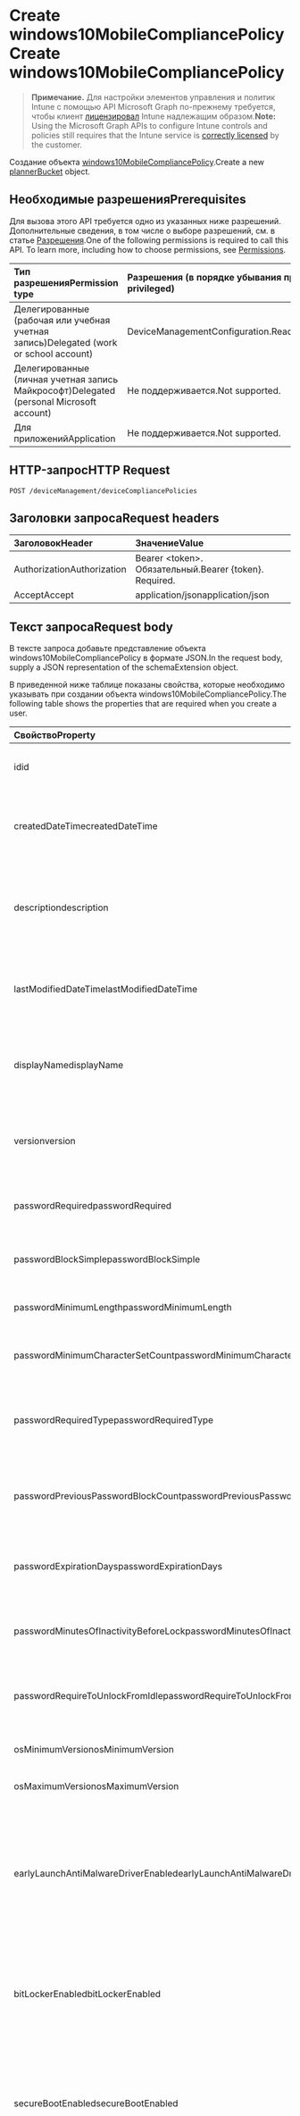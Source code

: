 # <a name="create-windows10mobilecompliancepolicy"></a><span data-ttu-id="43fa5-101">Create windows10MobileCompliancePolicy</span><span class="sxs-lookup"><span data-stu-id="43fa5-101">Create windows10MobileCompliancePolicy</span></span>

> <span data-ttu-id="43fa5-102">**Примечание.** Для настройки элементов управления и политик Intune с помощью API Microsoft Graph по-прежнему требуется, чтобы клиент [лицензировал](https://go.microsoft.com/fwlink/?linkid=839381) Intune надлежащим образом.</span><span class="sxs-lookup"><span data-stu-id="43fa5-102">**Note:** Using the Microsoft Graph APIs to configure Intune controls and policies still requires that the Intune service is [correctly licensed](https://go.microsoft.com/fwlink/?linkid=839381) by the customer.</span></span>

<span data-ttu-id="43fa5-103">Создание объекта [windows10MobileCompliancePolicy](../resources/intune_deviceconfig_windows10mobilecompliancepolicy.md).</span><span class="sxs-lookup"><span data-stu-id="43fa5-103">Create a new [plannerBucket](../resources/intune_deviceconfig_windows10mobilecompliancepolicy.md) object.</span></span>
## <a name="prerequisites"></a><span data-ttu-id="43fa5-104">Необходимые разрешения</span><span class="sxs-lookup"><span data-stu-id="43fa5-104">Prerequisites</span></span>
<span data-ttu-id="43fa5-p101">Для вызова этого API требуется одно из указанных ниже разрешений. Дополнительные сведения, в том числе о выборе разрешений, см. в статье [Разрешения](../../../concepts/permissions_reference.md).</span><span class="sxs-lookup"><span data-stu-id="43fa5-p101">One of the following permissions is required to call this API. To learn more, including how to choose permissions, see [Permissions](../../../concepts/permissions_reference.md).</span></span>

|<span data-ttu-id="43fa5-107">Тип разрешения</span><span class="sxs-lookup"><span data-stu-id="43fa5-107">Permission type</span></span>|<span data-ttu-id="43fa5-108">Разрешения (в порядке убывания привилегий)</span><span class="sxs-lookup"><span data-stu-id="43fa5-108">Permissions (from least to most privileged)</span></span>|
|:---|:---|
|<span data-ttu-id="43fa5-109">Делегированные (рабочая или учебная учетная запись)</span><span class="sxs-lookup"><span data-stu-id="43fa5-109">Delegated (work or school account)</span></span>|<span data-ttu-id="43fa5-110">DeviceManagementConfiguration.ReadWrite.All</span><span class="sxs-lookup"><span data-stu-id="43fa5-110">DeviceManagementConfiguration.ReadWrite.All</span></span>|
|<span data-ttu-id="43fa5-111">Делегированные (личная учетная запись Майкрософт)</span><span class="sxs-lookup"><span data-stu-id="43fa5-111">Delegated (personal Microsoft account)</span></span>|<span data-ttu-id="43fa5-112">Не поддерживается.</span><span class="sxs-lookup"><span data-stu-id="43fa5-112">Not supported.</span></span>|
|<span data-ttu-id="43fa5-113">Для приложений</span><span class="sxs-lookup"><span data-stu-id="43fa5-113">Application</span></span>|<span data-ttu-id="43fa5-114">Не поддерживается.</span><span class="sxs-lookup"><span data-stu-id="43fa5-114">Not supported.</span></span>|

## <a name="http-request"></a><span data-ttu-id="43fa5-115">HTTP-запрос</span><span class="sxs-lookup"><span data-stu-id="43fa5-115">HTTP Request</span></span>
<!-- {
  "blockType": "ignored"
}
-->
``` http
POST /deviceManagement/deviceCompliancePolicies
```

## <a name="request-headers"></a><span data-ttu-id="43fa5-116">Заголовки запроса</span><span class="sxs-lookup"><span data-stu-id="43fa5-116">Request headers</span></span>
|<span data-ttu-id="43fa5-117">Заголовок</span><span class="sxs-lookup"><span data-stu-id="43fa5-117">Header</span></span>|<span data-ttu-id="43fa5-118">Значение</span><span class="sxs-lookup"><span data-stu-id="43fa5-118">Value</span></span>|
|:---|:---|
|<span data-ttu-id="43fa5-119">Authorization</span><span class="sxs-lookup"><span data-stu-id="43fa5-119">Authorization</span></span>|<span data-ttu-id="43fa5-120">Bearer &lt;token&gt;. Обязательный.</span><span class="sxs-lookup"><span data-stu-id="43fa5-120">Bearer {token}. Required.</span></span>|
|<span data-ttu-id="43fa5-121">Accept</span><span class="sxs-lookup"><span data-stu-id="43fa5-121">Accept</span></span>|<span data-ttu-id="43fa5-122">application/json</span><span class="sxs-lookup"><span data-stu-id="43fa5-122">application/json</span></span>|

## <a name="request-body"></a><span data-ttu-id="43fa5-123">Текст запроса</span><span class="sxs-lookup"><span data-stu-id="43fa5-123">Request body</span></span>
<span data-ttu-id="43fa5-124">В тексте запроса добавьте представление объекта windows10MobileCompliancePolicy в формате JSON.</span><span class="sxs-lookup"><span data-stu-id="43fa5-124">In the request body, supply a JSON representation of the schemaExtension object.</span></span>

<span data-ttu-id="43fa5-125">В приведенной ниже таблице показаны свойства, которые необходимо указывать при создании объекта windows10MobileCompliancePolicy.</span><span class="sxs-lookup"><span data-stu-id="43fa5-125">The following table shows the properties that are required when you create a user.</span></span>

|<span data-ttu-id="43fa5-126">Свойство</span><span class="sxs-lookup"><span data-stu-id="43fa5-126">Property</span></span>|<span data-ttu-id="43fa5-127">Тип</span><span class="sxs-lookup"><span data-stu-id="43fa5-127">Type</span></span>|<span data-ttu-id="43fa5-128">Описание</span><span class="sxs-lookup"><span data-stu-id="43fa5-128">Description</span></span>|
|:---|:---|:---|
|<span data-ttu-id="43fa5-129">id</span><span class="sxs-lookup"><span data-stu-id="43fa5-129">id</span></span>|<span data-ttu-id="43fa5-130">String</span><span class="sxs-lookup"><span data-stu-id="43fa5-130">String</span></span>|<span data-ttu-id="43fa5-131">Ключ объекта.</span><span class="sxs-lookup"><span data-stu-id="43fa5-131">Key of the setting.</span></span> <span data-ttu-id="43fa5-132">Наследуется от объекта [deviceCompliancePolicy](../resources/intune_deviceconfig_devicecompliancepolicy.md).</span><span class="sxs-lookup"><span data-stu-id="43fa5-132">Inherited from [deviceCompliancePolicy](../resources/intune_deviceconfig_devicecompliancepolicy.md)</span></span>|
|<span data-ttu-id="43fa5-133">createdDateTime</span><span class="sxs-lookup"><span data-stu-id="43fa5-133">createdDateTime</span></span>|<span data-ttu-id="43fa5-134">DateTimeOffset</span><span class="sxs-lookup"><span data-stu-id="43fa5-134">DateTimeOffset</span></span>|<span data-ttu-id="43fa5-135">Дата и время создания объекта.</span><span class="sxs-lookup"><span data-stu-id="43fa5-135">DateTime the object was created.</span></span> <span data-ttu-id="43fa5-136">Наследуется от объекта [deviceCompliancePolicy](../resources/intune_deviceconfig_devicecompliancepolicy.md).</span><span class="sxs-lookup"><span data-stu-id="43fa5-136">Inherited from [deviceCompliancePolicy](../resources/intune_deviceconfig_devicecompliancepolicy.md)</span></span>|
|<span data-ttu-id="43fa5-137">description</span><span class="sxs-lookup"><span data-stu-id="43fa5-137">description</span></span>|<span data-ttu-id="43fa5-138">String</span><span class="sxs-lookup"><span data-stu-id="43fa5-138">String</span></span>|<span data-ttu-id="43fa5-139">Указанное администратором описание конфигурации устройства.</span><span class="sxs-lookup"><span data-stu-id="43fa5-139">Admin provided description of the Device Configuration.</span></span> <span data-ttu-id="43fa5-140">Наследуется от объекта [deviceCompliancePolicy](../resources/intune_deviceconfig_devicecompliancepolicy.md).</span><span class="sxs-lookup"><span data-stu-id="43fa5-140">Inherited from [deviceCompliancePolicy](../resources/intune_deviceconfig_devicecompliancepolicy.md)</span></span>|
|<span data-ttu-id="43fa5-141">lastModifiedDateTime</span><span class="sxs-lookup"><span data-stu-id="43fa5-141">lastModifiedDateTime</span></span>|<span data-ttu-id="43fa5-142">DateTimeOffset</span><span class="sxs-lookup"><span data-stu-id="43fa5-142">DateTimeOffset</span></span>|<span data-ttu-id="43fa5-143">Дата и время последнего изменения объекта.</span><span class="sxs-lookup"><span data-stu-id="43fa5-143">DateTime the object was last modified.</span></span> <span data-ttu-id="43fa5-144">Наследуется от объекта [deviceCompliancePolicy](../resources/intune_deviceconfig_devicecompliancepolicy.md).</span><span class="sxs-lookup"><span data-stu-id="43fa5-144">Inherited from [deviceCompliancePolicy](../resources/intune_deviceconfig_devicecompliancepolicy.md)</span></span>|
|<span data-ttu-id="43fa5-145">displayName</span><span class="sxs-lookup"><span data-stu-id="43fa5-145">displayName</span></span>|<span data-ttu-id="43fa5-146">String</span><span class="sxs-lookup"><span data-stu-id="43fa5-146">String</span></span>|<span data-ttu-id="43fa5-147">Указанное администратором имя конфигурации устройства.</span><span class="sxs-lookup"><span data-stu-id="43fa5-147">Admin provided name of the device configuration.</span></span> <span data-ttu-id="43fa5-148">Наследуется от объекта [deviceCompliancePolicy](../resources/intune_deviceconfig_devicecompliancepolicy.md).</span><span class="sxs-lookup"><span data-stu-id="43fa5-148">Inherited from [deviceCompliancePolicy](../resources/intune_deviceconfig_devicecompliancepolicy.md)</span></span>|
|<span data-ttu-id="43fa5-149">version</span><span class="sxs-lookup"><span data-stu-id="43fa5-149">version</span></span>|<span data-ttu-id="43fa5-150">Int32</span><span class="sxs-lookup"><span data-stu-id="43fa5-150">Int32</span></span>|<span data-ttu-id="43fa5-151">Версия конфигурации устройства.</span><span class="sxs-lookup"><span data-stu-id="43fa5-151">Version of the device configuration.</span></span> <span data-ttu-id="43fa5-152">Наследуется от объекта [deviceCompliancePolicy](../resources/intune_deviceconfig_devicecompliancepolicy.md).</span><span class="sxs-lookup"><span data-stu-id="43fa5-152">Inherited from [deviceCompliancePolicy](../resources/intune_deviceconfig_devicecompliancepolicy.md)</span></span>|
|<span data-ttu-id="43fa5-153">passwordRequired</span><span class="sxs-lookup"><span data-stu-id="43fa5-153">passwordRequired</span></span>|<span data-ttu-id="43fa5-154">Boolean</span><span class="sxs-lookup"><span data-stu-id="43fa5-154">Boolean</span></span>|<span data-ttu-id="43fa5-155">Указывает, что для разблокировки устройства с Windows Phone требуется пароль.</span><span class="sxs-lookup"><span data-stu-id="43fa5-155">Require a password to unlock Windows Phone device.</span></span>|
|<span data-ttu-id="43fa5-156">passwordBlockSimple</span><span class="sxs-lookup"><span data-stu-id="43fa5-156">passwordBlockSimple</span></span>|<span data-ttu-id="43fa5-157">Boolean</span><span class="sxs-lookup"><span data-stu-id="43fa5-157">Boolean</span></span>|<span data-ttu-id="43fa5-158">Указывает, нужно ли блокировать синхронизацию календаря.</span><span class="sxs-lookup"><span data-stu-id="43fa5-158">Whether or not to block syncing the calendar.</span></span>|
|<span data-ttu-id="43fa5-159">passwordMinimumLength</span><span class="sxs-lookup"><span data-stu-id="43fa5-159">passwordMinimumLength</span></span>|<span data-ttu-id="43fa5-160">Int32</span><span class="sxs-lookup"><span data-stu-id="43fa5-160">Int32</span></span>|<span data-ttu-id="43fa5-161">Минимальная длина пароля.</span><span class="sxs-lookup"><span data-stu-id="43fa5-161">Minimum password length.</span></span> <span data-ttu-id="43fa5-162">Допустимые значения: от 4 до 16.</span><span class="sxs-lookup"><span data-stu-id="43fa5-162">Valid values 4 to 16</span></span>|
|<span data-ttu-id="43fa5-163">passwordMinimumCharacterSetCount</span><span class="sxs-lookup"><span data-stu-id="43fa5-163">passwordMinimumCharacterSetCount</span></span>|<span data-ttu-id="43fa5-164">Int32</span><span class="sxs-lookup"><span data-stu-id="43fa5-164">Int32</span></span>|<span data-ttu-id="43fa5-165">Количество наборов символов, которые требуются для пароля.</span><span class="sxs-lookup"><span data-stu-id="43fa5-165">The number of character sets required in the password.</span></span>|
|<span data-ttu-id="43fa5-166">passwordRequiredType</span><span class="sxs-lookup"><span data-stu-id="43fa5-166">passwordRequiredType</span></span>|<span data-ttu-id="43fa5-167">String</span><span class="sxs-lookup"><span data-stu-id="43fa5-167">String</span></span>|<span data-ttu-id="43fa5-168">Требуемый тип пароля.</span><span class="sxs-lookup"><span data-stu-id="43fa5-168">The required password type.</span></span> <span data-ttu-id="43fa5-169">Возможные значения: `deviceDefault`, `alphanumeric`, `numeric`.</span><span class="sxs-lookup"><span data-stu-id="43fa5-169">Possible values are: `deviceDefault`, `alphanumeric`, `numeric`.</span></span>|
|<span data-ttu-id="43fa5-170">passwordPreviousPasswordBlockCount</span><span class="sxs-lookup"><span data-stu-id="43fa5-170">passwordPreviousPasswordBlockCount</span></span>|<span data-ttu-id="43fa5-171">Int32</span><span class="sxs-lookup"><span data-stu-id="43fa5-171">Int32</span></span>|<span data-ttu-id="43fa5-172">Количество предыдущих паролей, повторное использование которых следует запретить.</span><span class="sxs-lookup"><span data-stu-id="43fa5-172">The number of previous passwords to prevent re-use of.</span></span>|
|<span data-ttu-id="43fa5-173">passwordExpirationDays</span><span class="sxs-lookup"><span data-stu-id="43fa5-173">passwordExpirationDays</span></span>|<span data-ttu-id="43fa5-174">Int32</span><span class="sxs-lookup"><span data-stu-id="43fa5-174">Int32</span></span>|<span data-ttu-id="43fa5-175">Количество дней до окончания срока действия пароля.</span><span class="sxs-lookup"><span data-stu-id="43fa5-175">Number of days before password expiration.</span></span> <span data-ttu-id="43fa5-176">Допустимые значения: от 1 до 255.</span><span class="sxs-lookup"><span data-stu-id="43fa5-176">Valid values 1 to 255</span></span>|
|<span data-ttu-id="43fa5-177">passwordMinutesOfInactivityBeforeLock</span><span class="sxs-lookup"><span data-stu-id="43fa5-177">passwordMinutesOfInactivityBeforeLock</span></span>|<span data-ttu-id="43fa5-178">Int32</span><span class="sxs-lookup"><span data-stu-id="43fa5-178">Int32</span></span>|<span data-ttu-id="43fa5-179">Период бездействия (в минутах), по истечении которого будет запрашиваться ввод пароля.</span><span class="sxs-lookup"><span data-stu-id="43fa5-179">Minutes of inactivity before a password is required.</span></span>|
|<span data-ttu-id="43fa5-180">passwordRequireToUnlockFromIdle</span><span class="sxs-lookup"><span data-stu-id="43fa5-180">passwordRequireToUnlockFromIdle</span></span>|<span data-ttu-id="43fa5-181">Boolean</span><span class="sxs-lookup"><span data-stu-id="43fa5-181">Boolean</span></span>|<span data-ttu-id="43fa5-182">Указывает, что для разблокировки неактивного устройства требуется указывать пароль.</span><span class="sxs-lookup"><span data-stu-id="43fa5-182">Require a password to unlock an idle device.</span></span>|
|<span data-ttu-id="43fa5-183">osMinimumVersion</span><span class="sxs-lookup"><span data-stu-id="43fa5-183">osMinimumVersion</span></span>|<span data-ttu-id="43fa5-184">String</span><span class="sxs-lookup"><span data-stu-id="43fa5-184">String</span></span>|<span data-ttu-id="43fa5-185">Минимальная версия Windows Phone.</span><span class="sxs-lookup"><span data-stu-id="43fa5-185">Minimum Windows Phone version.</span></span>|
|<span data-ttu-id="43fa5-186">osMaximumVersion</span><span class="sxs-lookup"><span data-stu-id="43fa5-186">osMaximumVersion</span></span>|<span data-ttu-id="43fa5-187">String</span><span class="sxs-lookup"><span data-stu-id="43fa5-187">String</span></span>|<span data-ttu-id="43fa5-188">Максимальная версия Windows Phone.</span><span class="sxs-lookup"><span data-stu-id="43fa5-188">Maximum Windows Phone version.</span></span>|
|<span data-ttu-id="43fa5-189">earlyLaunchAntiMalwareDriverEnabled</span><span class="sxs-lookup"><span data-stu-id="43fa5-189">earlyLaunchAntiMalwareDriverEnabled</span></span>|<span data-ttu-id="43fa5-190">Boolean</span><span class="sxs-lookup"><span data-stu-id="43fa5-190">Boolean</span></span>|<span data-ttu-id="43fa5-191">Указывает, что служба подтверждения работоспособности устройства с Windows должна сообщать о работоспособности (драйвер раннего запуска антивредоносной программы включен).</span><span class="sxs-lookup"><span data-stu-id="43fa5-191">Require devices to be reported as healthy by Windows Device Health Attestation - early launch antimalware driver is enabled.</span></span>|
|<span data-ttu-id="43fa5-192">bitLockerEnabled</span><span class="sxs-lookup"><span data-stu-id="43fa5-192">bitLockerEnabled</span></span>|<span data-ttu-id="43fa5-193">Boolean</span><span class="sxs-lookup"><span data-stu-id="43fa5-193">Boolean</span></span>|<span data-ttu-id="43fa5-194">Указывает, что служба подтверждения работоспособности устройства с Windows должна сообщать о работоспособности (средство BitLocker включено).</span><span class="sxs-lookup"><span data-stu-id="43fa5-194">Require devices to be reported healthy by Windows Device Health Attestation - bit locker is enabled</span></span>|
|<span data-ttu-id="43fa5-195">secureBootEnabled</span><span class="sxs-lookup"><span data-stu-id="43fa5-195">secureBootEnabled</span></span>|<span data-ttu-id="43fa5-196">Boolean</span><span class="sxs-lookup"><span data-stu-id="43fa5-196">Boolean</span></span>|<span data-ttu-id="43fa5-197">Указывает, что служба подтверждения работоспособности устройства с Windows должна сообщать о работоспособности (безопасная загрузка включена).</span><span class="sxs-lookup"><span data-stu-id="43fa5-197">Require devices to be reported as healthy by Windows Device Health Attestation - secure boot is enabled.</span></span>|
|<span data-ttu-id="43fa5-198">codeIntegrityEnabled</span><span class="sxs-lookup"><span data-stu-id="43fa5-198">codeIntegrityEnabled</span></span>|<span data-ttu-id="43fa5-199">Boolean</span><span class="sxs-lookup"><span data-stu-id="43fa5-199">Boolean</span></span>|<span data-ttu-id="43fa5-200">Указывает, что служба подтверждения работоспособности устройства с Windows должна сообщать о работоспособности.</span><span class="sxs-lookup"><span data-stu-id="43fa5-200">Require devices to be reported as healthy by Windows Device Health Attestation.</span></span>|
|<span data-ttu-id="43fa5-201">storageRequireEncryption</span><span class="sxs-lookup"><span data-stu-id="43fa5-201">storageRequireEncryption</span></span>|<span data-ttu-id="43fa5-202">Boolean</span><span class="sxs-lookup"><span data-stu-id="43fa5-202">Boolean</span></span>|<span data-ttu-id="43fa5-203">Указывает, обязательно ли шифрование данных на устройствах с Windows.</span><span class="sxs-lookup"><span data-stu-id="43fa5-203">Require encryption on windows devices.</span></span>|



## <a name="response"></a><span data-ttu-id="43fa5-204">Ответ</span><span class="sxs-lookup"><span data-stu-id="43fa5-204">Response</span></span>
<span data-ttu-id="43fa5-205">В случае успешного выполнения этот метод возвращает код ответа `201 Created` и объект [windows10MobileCompliancePolicy](../resources/intune_deviceconfig_windows10mobilecompliancepolicy.md) в тексте ответа.</span><span class="sxs-lookup"><span data-stu-id="43fa5-205">If successful, this method returns a `201 Created` response code and a [section](../resources/intune_deviceconfig_windows10mobilecompliancepolicy.md) object in the response body.</span></span>

## <a name="example"></a><span data-ttu-id="43fa5-206">Пример</span><span class="sxs-lookup"><span data-stu-id="43fa5-206">Example</span></span>
### <a name="request"></a><span data-ttu-id="43fa5-207">Запрос</span><span class="sxs-lookup"><span data-stu-id="43fa5-207">Request</span></span>
<span data-ttu-id="43fa5-208">Ниже приведен пример запроса.</span><span class="sxs-lookup"><span data-stu-id="43fa5-208">Here is an example of the request.</span></span>
``` http
POST https://graph.microsoft.com/v1.0/deviceManagement/deviceCompliancePolicies
Content-type: application/json
Content-length: 856

{
  "@odata.type": "#microsoft.graph.windows10MobileCompliancePolicy",
  "description": "Description value",
  "lastModifiedDateTime": "2017-01-01T00:00:35.1329464-08:00",
  "displayName": "Display Name value",
  "version": 7,
  "passwordRequired": true,
  "passwordBlockSimple": true,
  "passwordMinimumLength": 5,
  "passwordMinimumCharacterSetCount": 0,
  "passwordRequiredType": "alphanumeric",
  "passwordPreviousPasswordBlockCount": 2,
  "passwordExpirationDays": 6,
  "passwordMinutesOfInactivityBeforeLock": 5,
  "passwordRequireToUnlockFromIdle": true,
  "osMinimumVersion": "Os Minimum Version value",
  "osMaximumVersion": "Os Maximum Version value",
  "earlyLaunchAntiMalwareDriverEnabled": true,
  "bitLockerEnabled": true,
  "secureBootEnabled": true,
  "codeIntegrityEnabled": true,
  "storageRequireEncryption": true
}
```

### <a name="response"></a><span data-ttu-id="43fa5-209">Ответ</span><span class="sxs-lookup"><span data-stu-id="43fa5-209">Response</span></span>
<span data-ttu-id="43fa5-p111">Ниже приведен пример ответа. Примечание. Объект ответа, показанный здесь, может быть усечен для краткости. Все свойства будут возвращены при фактическом вызове.</span><span class="sxs-lookup"><span data-stu-id="43fa5-p111">Here is an example of the response. Note: The response object shown here may be truncated for brevity. All of the properties will be returned from an actual call.</span></span>
``` http
HTTP/1.1 201 Created
Content-Type: application/json
Content-Length: 964

{
  "@odata.type": "#microsoft.graph.windows10MobileCompliancePolicy",
  "id": "3d4237b0-37b0-3d42-b037-423db037423d",
  "createdDateTime": "2017-01-01T00:02:43.5775965-08:00",
  "description": "Description value",
  "lastModifiedDateTime": "2017-01-01T00:00:35.1329464-08:00",
  "displayName": "Display Name value",
  "version": 7,
  "passwordRequired": true,
  "passwordBlockSimple": true,
  "passwordMinimumLength": 5,
  "passwordMinimumCharacterSetCount": 0,
  "passwordRequiredType": "alphanumeric",
  "passwordPreviousPasswordBlockCount": 2,
  "passwordExpirationDays": 6,
  "passwordMinutesOfInactivityBeforeLock": 5,
  "passwordRequireToUnlockFromIdle": true,
  "osMinimumVersion": "Os Minimum Version value",
  "osMaximumVersion": "Os Maximum Version value",
  "earlyLaunchAntiMalwareDriverEnabled": true,
  "bitLockerEnabled": true,
  "secureBootEnabled": true,
  "codeIntegrityEnabled": true,
  "storageRequireEncryption": true
}
```



